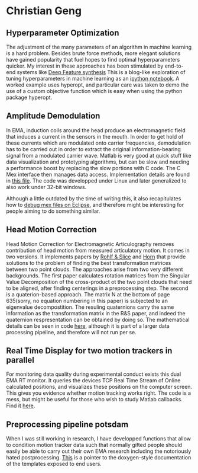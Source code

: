 # Christian Geng

## Hyperparameter Optimization

The adjustment of the many parameters of an algorithm in machine learning is a hard problem. Besides brute force methods, more elegant solutions have gained popularity that fuel hopes to find optimal hyperparameters quicker. My interest in these approaches has been stimulated by end-to-end systems like [Deep Feature synthesis](https://groups.csail.mit.edu/EVO-DesignOpt/groupWebSite/uploads/Site/DSAA_DSM_2015.pdf) 
This is a blog-like exploration of tuning hyperparameters in machine learning as an [ipython notebook](hyperparamsOptimization/tuneHyperPrams.ipynb). A worked example uses hyperopt, and particular care was taken to demo the use of a custom objective function which is easy when using the python package hyperopt.



## Amplitude Demodulation

In EMA, induction coils around the head produce an electromagnetic field that induces a current in the sensors in the mouth. In order to 
get hold of these currents which are modulated onto carrier frequencies, demodulation has to be carried out in order to extract the original information-bearing signal from a modulated carrier wave.
Matlab is very good at quick stuff like data visualization and prototyping algorithms, but can be slow and needing a performance boost by replacing the slow portions 
with C code. The C Mex interface then manages data access. Implementation details are found in [this file](AmpDemod/gradDemodCpp/src/gradDemod.cpp). The code was developped under 
Linux and later generalized to also work under 32-bit windows.

Although a little outdated by the time of writing this, it also recapitulates how to [debug mex files on Eclipse](AmpDemod/gradDemodCpp/src/mexOnEclipseNotes.txt),
and therefore might be interesting for people aiming to do something similar. 


## Head Motion Correction 
Head Motion Correction for Electromagnetic Articulography removes contribution of head motion from measured articulatory motion. 
It comes in two versions. It implements papers by [Rohlf & Slice](include/RohlfSlice_1990.pdf) and [Horn](include/hornQuaternion.pdf)
that provide solutions to the problem of finding the best transformation matrices between two point clouds. 
The approaches arise from two very different backgrounds. 
The first paper calculates rotation matrices from the Singular Value Decomposition of the cross-product ot the 
two point clouds that need to be aligned, after finding centerings in a preprocessing step.
 The second is a quaterion-based approach. The matrix N at the bottom of page 635(sorry, no equation numbering in this paper)
 is subjected to an eigenvalue decompostition. The resuling quaternions carry the same information as the transformation matrix in the R&S paper,
 and indeed the quaternion respresentation can be obtained by doing so. The mathematical details can be seen in code [here](include/philm/3dnew/rota_ini.m),
 although it is part of a larger data processing pipeline, and therefore will not run per se. 
 

## Real Time Display for two motion trackers in parallel

For monitoring data quality during experimental conduct exists this dual EMA RT monitor. 
It queries the devices TCP Real Time Stream of Online calculated positions, and visualizes these positions on the computer screen. This gives you evidence whether motion tracking works right. The code is a mess, but might be useful for those who wish to study Matlab callbacks. Find it [here]().


## Preprocessing pipeline potsdam

When I was still working in research, I have developped functions that allow to condition motion tracker data such that normally gifted people should easily be able to carry out their own EMA research including the notoriously hated postprocessing. [This](include/cgm/NDIWAVES/index.html) is a pointer to the doxygen-style documentation of the templates exposed to end users.



 
